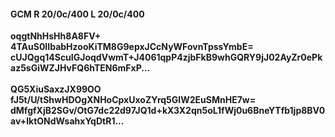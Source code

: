 #### GCM R 20/0c/400 L 20/0c/400
**oqgtNhHsHh8A8FV+**<br/>**4TAuS0IIbabHzooKiTM8G9epxJCcNyWFovnTpssYmbE=**<br/>**cUJQgq14ScuIGJoqdVwmT+J4061qpP4zjbFkB9whGQRY9jJ02AyZr0ePkaz5sGiWZJHvFQ6hTEN6mFxP...**<br/><br/>
**QG5XiuSaxzJX99OO**<br/>**fJ5t/U/tShwHDOgXNHoCpxUxoZYrq5GIW2EuSMnHE7w=**<br/>**dMfgfXjB2SGv/OtG7dc22d97JQ1d+kX3X2qn5oL1fWj0u6BneYTfb1jp8BV0av+lktONdWsahxYqDtR1...**